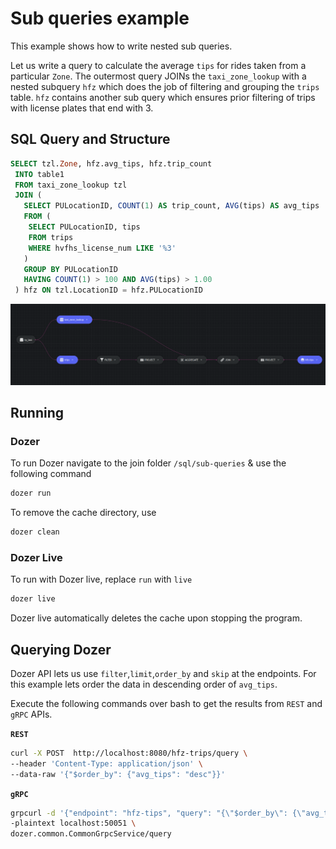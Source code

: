 # Sub queries example

This example shows how to write nested sub queries.

Let us write a query to calculate the average `tips` for rides taken from a particular `Zone`. The outermost query JOINs the `taxi_zone_lookup` with a nested subquery `hfz` which does the job of filtering and grouping the `trips` table. `hfz` contains another sub query which ensures prior filtering of trips with license plates that end with 3.  

## SQL Query and Structure

```sql
SELECT tzl.Zone, hfz.avg_tips, hfz.trip_count
 INTO table1
 FROM taxi_zone_lookup tzl
 JOIN (
   SELECT PULocationID, COUNT(1) AS trip_count, AVG(tips) AS avg_tips
   FROM (
    SELECT PULocationID, tips
    FROM trips
    WHERE hvfhs_license_num LIKE '%3'
   )
   GROUP BY PULocationID
   HAVING COUNT(1) > 100 AND AVG(tips) > 1.00
 ) hfz ON tzl.LocationID = hfz.PULocationID
```

![squery_graph](../images/squery_graph.png)


## Running


### Dozer

To run Dozer navigate to the join folder `/sql/sub-queries` & use the following command

```bash
dozer run
```

To remove the cache directory, use

```bash
dozer clean
```


### Dozer Live

To run with Dozer live, replace `run` with `live`

```bash
dozer live
```

Dozer live automatically deletes the cache upon stopping the program.


## Querying Dozer 

Dozer API lets us use `filter`,`limit`,`order_by` and `skip` at the endpoints. For this example lets order the data in descending order of `avg_tips`.

Execute the following commands over bash to get the results from `REST` and `gRPC` APIs.

**`REST`**

```bash
curl -X POST  http://localhost:8080/hfz-trips/query \
--header 'Content-Type: application/json' \
--data-raw '{"$order_by": {"avg_tips": "desc"}}'
```

**`gRPC`**

```bash
grpcurl -d '{"endpoint": "hfz-tips", "query": "{\"$order_by\": {\"avg_tips\": \"desc\"}}"}' \
-plaintext localhost:50051 \
dozer.common.CommonGrpcService/query
```

